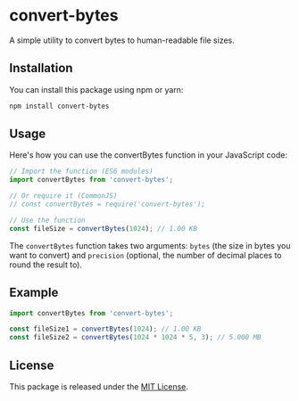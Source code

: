 # convert-bytes

A simple utility to convert bytes to human-readable file sizes.

## Installation

You can install this package using npm or yarn:

```bash
npm install convert-bytes
```
## Usage
Here's how you can use the convertBytes function in your JavaScript code:
```javascript
// Import the function (ES6 modules)
import convertBytes from 'convert-bytes';

// Or require it (CommonJS)
// const convertBytes = require('convert-bytes');

// Use the function
const fileSize = convertBytes(1024); // 1.00 KB

```

The `convertBytes` function takes two arguments: `bytes` (the size in bytes you want to convert) and `precision` (optional, the number of decimal places to round the result to).

## Example
```javascript
import convertBytes from 'convert-bytes';

const fileSize1 = convertBytes(1024); // 1.00 KB
const fileSize2 = convertBytes(1024 * 1024 * 5, 3); // 5.000 MB
```
## License
This package is released under the [MIT License]().
